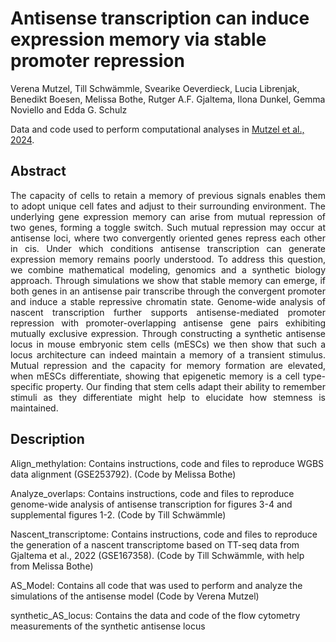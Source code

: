 # Antisense transcription can induce expression memory via stable promoter repression
Verena Mutzel, Till Schwämmle, Svearike Oeverdieck, Lucia Librenjak, Benedikt Boesen, Melissa Bothe, Rutger A.F. Gjaltema, Ilona Dunkel, Gemma Noviello and Edda G. Schulz 

Data and code used to perform computational analyses in [Mutzel et al., 2024](https://www.biorxiv.org/content/10.1101/2024.03.06.583761v1).


## Abstract
<p align="justify">The capacity of cells to retain a memory of previous signals enables them to adopt unique cell fates and adjust to their surrounding environment. The underlying gene expression memory can arise from mutual repression of two genes, forming a toggle switch. Such mutual repression may occur at antisense loci, where two convergently oriented genes repress each other in cis. Under which conditions antisense transcription can generate expression memory remains poorly understood. To address this question, we combine mathematical modeling, genomics and a synthetic biology approach. Through simulations we show that stable memory can emerge, if both genes in an antisense pair transcribe through the convergent promoter and induce a stable repressive chromatin state. Genome-wide analysis of nascent transcription further supports antisense-mediated promoter repression with promoter-overlapping antisense gene pairs exhibiting mutually exclusive expression. Through constructing a synthetic antisense locus in mouse embryonic stem cells (mESCs) we then show that such a locus architecture can indeed maintain a memory of a transient stimulus. Mutual repression and the capacity for memory formation are elevated, when mESCs differentiate, showing that epigenetic memory is a cell type-specific property. Our finding that stem cells adapt their ability to remember stimuli as they differentiate might help to elucidate how stemness is maintained.</p>


## Description
Align_methylation: Contains instructions, code and files to reproduce WGBS data alignment (GSE253792). (Code by Melissa Bothe)

Analyze_overlaps: Contains instructions, code and files to reproduce genome-wide analysis of antisense transcription for figures 3-4 and supplemental figures 1-2. (Code by Till Schwämmle)

Nascent_transcriptome: Contains instructions, code and files to reproduce the generation of a nascent transcriptome based on TT-seq data from Gjaltema et al., 2022 (GSE167358). (Code by Till Schwämmle, with help from Melissa Bothe)

AS_Model: Contains all code that was used to perform and analyze the simulations of the antisense model (Code by Verena Mutzel)

synthetic_AS_locus: Contains the data and code of the flow cytometry measurements of the synthetic antisense locus



